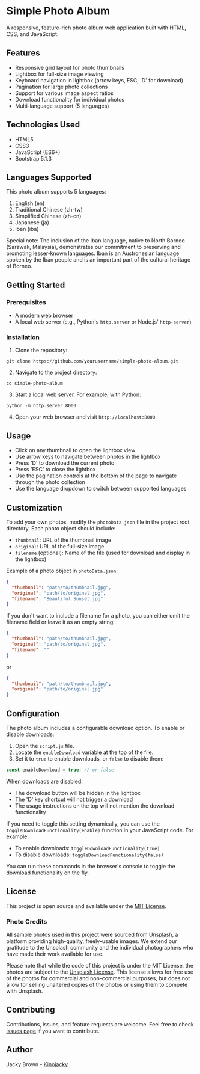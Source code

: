 # Simple Photo Album

A responsive, feature-rich photo album web application built with HTML, CSS, and JavaScript.

## Features

- Responsive grid layout for photo thumbnails
- Lightbox for full-size image viewing
- Keyboard navigation in lightbox (arrow keys, ESC, 'D' for download)
- Pagination for large photo collections
- Support for various image aspect ratios
- Download functionality for individual photos
- Multi-language support (5 languages)

## Technologies Used

- HTML5
- CSS3
- JavaScript (ES6+)
- Bootstrap 5.1.3

## Languages Supported

This photo album supports 5 languages:

1. English (en)
2. Traditional Chinese (zh-tw)
3. Simplified Chinese (zh-cn)
4. Japanese (ja)
5. Iban (iba)

Special note: The inclusion of the Iban language, native to North Borneo (Sarawak, Malaysia), demonstrates our commitment to preserving and promoting lesser-known languages. Iban is an Austronesian language spoken by the Iban people and is an important part of the cultural heritage of Borneo.

## Getting Started

### Prerequisites

- A modern web browser
- A local web server (e.g., Python's `http.server` or Node.js' `http-server`)

### Installation

1. Clone the repository:

```
git clone https://github.com/yourusername/simple-photo-album.git
```

2. Navigate to the project directory:

```
cd simple-photo-album
```

3. Start a local web server. For example, with Python:

```
python -m http.server 8000
```

4. Open your web browser and visit `http://localhost:8000`

## Usage

- Click on any thumbnail to open the lightbox view
- Use arrow keys to navigate between photos in the lightbox
- Press 'D' to download the current photo
- Press 'ESC' to close the lightbox
- Use the pagination controls at the bottom of the page to navigate through the photo collection
- Use the language dropdown to switch between supported languages

## Customization

To add your own photos, modify the `photoData.json` file in the project root directory. Each photo object should include:

- `thumbnail`: URL of the thumbnail image
- `original`: URL of the full-size image
- `filename` (optional): Name of the file (used for download and display in the lightbox)

Example of a photo object in `photoData.json`:

```json
{
  "thumbnail": "path/to/thumbnail.jpg",
  "original": "path/to/original.jpg",
  "filename": "Beautiful Sunset.jpg"
}
```

If you don't want to include a filename for a photo, you can either omit the filename field or leave it as an empty string:

```json
{
  "thumbnail": "path/to/thumbnail.jpg",
  "original": "path/to/original.jpg",
  "filename": ""
}
```

or

```json
{
  "thumbnail": "path/to/thumbnail.jpg",
  "original": "path/to/original.jpg"
}
```

## Configuration

The photo album includes a configurable download option. To enable or disable downloads:

1. Open the `script.js` file.
2. Locate the `enableDownload` variable at the top of the file.
3. Set it to `true` to enable downloads, or `false` to disable them:

```javascript
const enableDownload = true; // or false
```

When downloads are disabled:

- The download button will be hidden in the lightbox
- The 'D' key shortcut will not trigger a download
- The usage instructions on the top will not mention the download functionality

If you need to toggle this setting dynamically, you can use the `toggleDownloadFunctionality(enable)` function in your JavaScript code. For example:

- To enable downloads: `toggleDownloadFunctionality(true)`
- To disable downloads: `toggleDownloadFunctionality(false)`

You can run these commands in the browser's console to toggle the download functionality on the fly.

## License

This project is open source and available under the [MIT License](LICENSE).

### Photo Credits

All sample photos used in this project were sourced from [Unsplash](https://unsplash.com), a platform providing high-quality, freely-usable images. We extend our gratitude to the Unsplash community and the individual photographers who have made their work available for use.

Please note that while the code of this project is under the MIT License, the photos are subject to the [Unsplash License](https://unsplash.com/license). This license allows for free use of the photos for commercial and non-commercial purposes, but does not allow for selling unaltered copies of the photos or using them to compete with Unsplash.

## Contributing

Contributions, issues, and feature requests are welcome. Feel free to check [issues page](https://github.com/kinojacky/simple-photo-album/issues) if you want to contribute.

## Author

Jacky Brown - [Kinojacky](https://github.com/kinojacky)